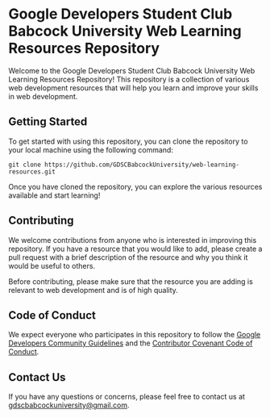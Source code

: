 # Google Developers Student Club Babcock University Web Learning Resources Repository

Welcome to the Google Developers Student Club Babcock University Web Learning Resources Repository! This repository is a collection of various web development resources that will help you learn and improve your skills in web development.

## Getting Started

To get started with using this repository, you can clone the repository to your local machine using the following command:

`git clone https://github.com/GDSCBabcockUniversity/web-learning-resources.git`

Once you have cloned the repository, you can explore the various resources available and start learning!

## Contributing

We welcome contributions from anyone who is interested in improving this repository. If you have a resource that you would like to add, please create a pull request with a brief description of the resource and why you think it would be useful to others.

Before contributing, please make sure that the resource you are adding is relevant to web development and is of high quality.

## Code of Conduct

We expect everyone who participates in this repository to follow the [Google Developers Community Guidelines](https://developers.google.com/community/guidelines) and the [Contributor Covenant Code of Conduct](https://www.contributor-covenant.org/version/2/0/code_of_conduct.html).

## Contact Us

If you have any questions or concerns, please feel free to contact us at gdscbabcockuniversity@gmail.com.
